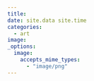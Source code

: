 ```yaml
---
title:
date: site.data site.time
categories:
  - art
image:
_options:
  image:
    accepts_mime_types:
      - "image/png"
---
```

